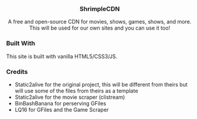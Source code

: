 <h3 align="center">ShrimpleCDN</h3>

  <p align="center">
    A free and open-source CDN for movies, shows, games, shows, and more. This will be used for our own sites and you can use it too!
  </p>
</div>

### Built With

This site is built with vanilla HTML5/CSS3/JS.

### Credits
- Static2alive for the original project, this will be different from theirs but will use some of the files from theirs as a template
- Static2alive for the movie scraper (clistream)
- BinBashBanana for perserving GFiles
- LQ16 for GFiles and the Game Scraper
